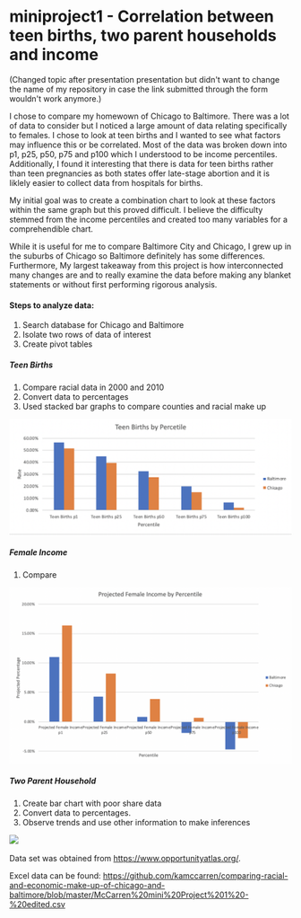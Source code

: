 # miniproject1 - Correlation between teen births, two parent households and income

(Changed topic after presentation presentation but didn't want to change the name of my repository in case the link submitted through the form wouldn't work anymore.)

I chose to compare my homewown of Chicago to Baltimore. There was a lot of data to consider but I noticed a large amount of data relating specifically to females. I chose to look at teen births and I wanted to see what factors may influence this or be correlated. Most of the data was broken down into p1, p25, p50, p75 and p100 which I understood to be income percentiles. Additionally, I found it interesting that there is data for teen births rather than teen pregnancies as both states offer late-stage abortion and it is liklely easier to collect data from hospitals for births.

My initial goal was to create a combination chart to look at these factors within the same graph but this proved difficult. I believe the difficulty stemmed from the income percentiles and created too many variables for a comprehendible chart.



While it is useful for me to compare Baltimore City and Chicago, I grew up in the suburbs of Chicago so Baltimore definitely has some differences. Furthermore, My largest takeaway from this project is how interconnected many changes are and to really examine the data before making any blanket statements or without first performing rigorous analysis.

#### Steps to analyze data:
1. Search database for Chicago and Baltimore
2. Isolate two rows of data of interest
3. Create pivot tables

##### Teen Births
1. Compare racial data in 2000 and 2010
2. Convert data to percentages
3. Used stacked bar graphs to compare counties and racial make up

![](https://github.com/kamccarren/comparing-racial-and-economic-make-up-of-chicago-and-baltimore/blob/master/Teen%20Births:Pregnancies.png)

##### Female Income
1. Compare 

![](https://github.com/kamccarren/comparing-racial-and-economic-make-up-of-chicago-and-baltimore/blob/master/Projected%20Female%20Income.png)

##### Two Parent Household
1. Create bar chart with poor share data 
2. Convert data to percentages.
3. Observe trends and use other information to make inferences

![](https://github.com/kamccarren/comparing-racial-and-economic-make-up-of-chicago-and-baltimore/blob/master/Two%20Parent%20Household.pngg)

Data set was obtained from https://www.opportunityatlas.org/. <The Opportunity Atlas>

Excel data can be found: https://github.com/kamccarren/comparing-racial-and-economic-make-up-of-chicago-and-baltimore/blob/master/McCarren%20mini%20Project%201%20-%20edited.csv <Github>
